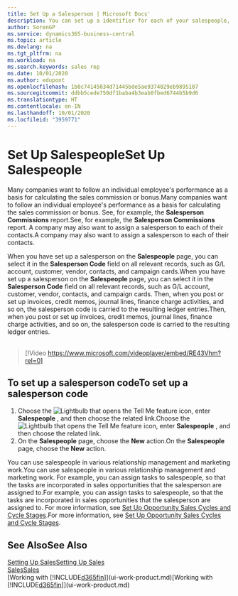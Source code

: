```yaml
---
title: Set Up a Salesperson | Microsoft Docs'
description: You can set up a identifier for each of your salespeople, so you can track an individual's performance or assign a salesperson to a contact.
author: SorenGP
ms.service: dynamics365-business-central
ms.topic: article
ms.devlang: na
ms.tgt_pltfrm: na
ms.workload: na
ms.search.keywords: sales rep
ms.date: 10/01/2020
ms.author: edupont
ms.openlocfilehash: 1b0c74145034d71445bde5ae9374029eb9895107
ms.sourcegitcommit: ddbb5cede750df1baba4b3eab8fbed6744b5b9d6
ms.translationtype: HT
ms.contentlocale: en-IN
ms.lasthandoff: 10/01/2020
ms.locfileid: "3959771"
---
```

# <a name="set-up-salespeople"></a><span data-ttu-id="bd176-103">Set Up Salespeople</span><span class="sxs-lookup"><span data-stu-id="bd176-103">Set Up Salespeople</span></span>
<span data-ttu-id="bd176-104">Many companies want to follow an individual employee's performance as a basis for calculating the sales commission or bonus.</span><span class="sxs-lookup"><span data-stu-id="bd176-104">Many companies want to follow an individual employee's performance as a basis for calculating the sales commission or bonus.</span></span> <span data-ttu-id="bd176-105">See, for example, the **Salesperson Commissions** report.</span><span class="sxs-lookup"><span data-stu-id="bd176-105">See, for example, the **Salesperson Commissions** report.</span></span> <span data-ttu-id="bd176-106">A company may also want to assign a salesperson to each of their contacts.</span><span class="sxs-lookup"><span data-stu-id="bd176-106">A company may also want to assign a salesperson to each of their contacts.</span></span>

<span data-ttu-id="bd176-107">When you have set up a salesperson on the **Salespeople** page, you can select it in the **Salesperson Code** field on all relevant records, such as G/L account, customer, vendor, contacts, and campaign cards.</span><span class="sxs-lookup"><span data-stu-id="bd176-107">When you have set up a salesperson on the **Salespeople** page, you can select it in the **Salesperson Code** field on all relevant records, such as G/L account, customer, vendor, contacts, and campaign cards.</span></span> <span data-ttu-id="bd176-108">Then, when you post or set up invoices, credit memos, journal lines, finance charge activities, and so on, the salesperson code is carried to the resulting ledger entries.</span><span class="sxs-lookup"><span data-stu-id="bd176-108">Then, when you post or set up invoices, credit memos, journal lines, finance charge activities, and so on, the salesperson code is carried to the resulting ledger entries.</span></span>
<br><br>  
> [!Video https://www.microsoft.com/videoplayer/embed/RE43Vhm?rel=0]

## <a name="to-set-up-a-salesperson-code"></a><span data-ttu-id="bd176-109">To set up a salesperson code</span><span class="sxs-lookup"><span data-stu-id="bd176-109">To set up a salesperson code</span></span>
1. <span data-ttu-id="bd176-110">Choose the ![Lightbulb that opens the Tell Me feature](media/ui-search/search_small.png "Tell me what you want to do") icon, enter **Salespeople** , and then choose the related link.</span><span class="sxs-lookup"><span data-stu-id="bd176-110">Choose the ![Lightbulb that opens the Tell Me feature](media/ui-search/search_small.png "Tell me what you want to do") icon, enter **Salespeople** , and then choose the related link.</span></span>
2. <span data-ttu-id="bd176-111">On the **Salespeople** page, choose the **New** action.</span><span class="sxs-lookup"><span data-stu-id="bd176-111">On the **Salespeople** page, choose the **New** action.</span></span>

<span data-ttu-id="bd176-112">You can use salespeople in various relationship management and marketing work.</span><span class="sxs-lookup"><span data-stu-id="bd176-112">You can use salespeople in various relationship management and marketing work.</span></span> <span data-ttu-id="bd176-113">For example, you can assign tasks to salespeople, so that the tasks are incorporated in sales opportunities that the salesperson are assigned to.</span><span class="sxs-lookup"><span data-stu-id="bd176-113">For example, you can assign tasks to salespeople, so that the tasks are incorporated in sales opportunities that the salesperson are assigned to.</span></span> <span data-ttu-id="bd176-114">For more information, see [Set Up Opportunity Sales Cycles and Cycle Stages](marketing-how-setup-opportunity-sales-cycles-stages.md).</span><span class="sxs-lookup"><span data-stu-id="bd176-114">For more information, see [Set Up Opportunity Sales Cycles and Cycle Stages](marketing-how-setup-opportunity-sales-cycles-stages.md).</span></span>

## <a name="see-also"></a><span data-ttu-id="bd176-115">See Also</span><span class="sxs-lookup"><span data-stu-id="bd176-115">See Also</span></span>
[<span data-ttu-id="bd176-116">Setting Up Sales</span><span class="sxs-lookup"><span data-stu-id="bd176-116">Setting Up Sales</span></span>](sales-setup-sales.md)  
[<span data-ttu-id="bd176-117">Sales</span><span class="sxs-lookup"><span data-stu-id="bd176-117">Sales</span></span>](sales-manage-sales.md)  
<span data-ttu-id="bd176-118">[Working with [!INCLUDE[d365fin](includes/d365fin_md.md)]](ui-work-product.md)</span><span class="sxs-lookup"><span data-stu-id="bd176-118">[Working with [!INCLUDE[d365fin](includes/d365fin_md.md)]](ui-work-product.md)</span></span>  
